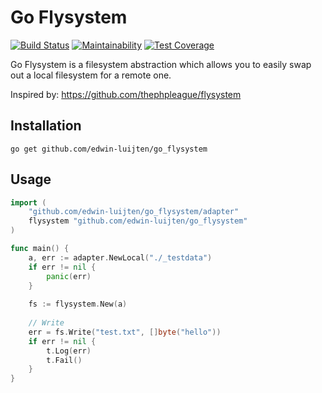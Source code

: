 # Go Flysystem

[![Build Status](https://travis-ci.com/Edwin-Luijten/go_flysystem.svg?branch=master)](https://travis-ci.com/Edwin-Luijten/go_flysystem) 
[![Maintainability](https://api.codeclimate.com/v1/badges/6e48f895875537f89b42/maintainability)](https://codeclimate.com/github/Edwin-Luijten/go_flysystem/maintainability) 
[![Test Coverage](https://api.codeclimate.com/v1/badges/6e48f895875537f89b42/test_coverage)](https://codeclimate.com/github/Edwin-Luijten/go_flysystem/test_coverage)  

Go Flysystem is a filesystem abstraction which allows you to easily swap out a local filesystem for a remote one.  

Inspired by: https://github.com/thephpleague/flysystem  

## Installation
``` go get github.com/edwin-luijten/go_flysystem ```  

## Usage

```go
import (
	"github.com/edwin-luijten/go_flysystem/adapter"
    flysystem "github.com/edwin-luijten/go_flysystem"
)

func main() {
    a, err := adapter.NewLocal("./_testdata")
    if err != nil {
    	panic(err)
    }
    
    fs := flysystem.New(a)
    
    // Write
    err = fs.Write("test.txt", []byte("hello"))
    if err != nil {
        t.Log(err)
        t.Fail()
    }
}
```
